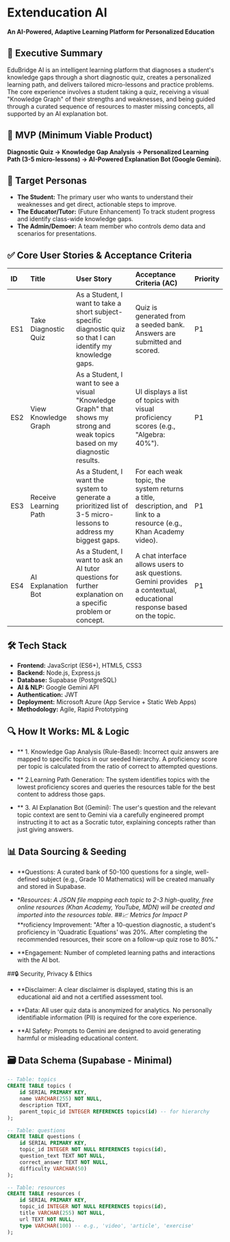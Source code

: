 # Extenducation AI

**An AI-Powered, Adaptive Learning Platform for Personalized Education**

## 🎯 Executive Summary

EduBridge AI is an intelligent learning platform that diagnoses a student's knowledge gaps through a short diagnostic quiz, creates a personalized learning path, and delivers tailored micro-lessons and practice problems. The core experience involves a student taking a quiz, receiving a visual "Knowledge Graph" of their strengths and weaknesses, and being guided through a curated sequence of resources to master missing concepts, all supported by an AI explanation bot.

## 🚀 MVP (Minimum Viable Product)

**Diagnostic Quiz → Knowledge Gap Analysis → Personalized Learning Path (3-5 micro-lessons) → AI-Powered Explanation Bot (Google Gemini).**

## 👥 Target Personas

*   **The Student:** The primary user who wants to understand their weaknesses and get direct, actionable steps to improve.
*   **The Educator/Tutor:** (Future Enhancement) To track student progress and identify class-wide knowledge gaps.
*   **The Admin/Demoer:** A team member who controls demo data and scenarios for presentations.

## ✅ Core User Stories & Acceptance Criteria

| ID  | Title | User Story | Acceptance Criteria (AC) | Priority |
| :-- | :---- | :--------- | :----------------------- | :------- |
| ES1 | Take Diagnostic Quiz | As a Student, I want to take a short subject-specific diagnostic quiz so that I can identify my knowledge gaps. | Quiz is generated from a seeded bank. Answers are submitted and scored. | P1 |
| ES2 | View Knowledge Graph | As a Student, I want to see a visual "Knowledge Graph" that shows my strong and weak topics based on my diagnostic results. | UI displays a list of topics with visual proficiency scores (e.g., "Algebra: 40%"). | P1 |
| ES3 | Receive Learning Path | As a Student, I want the system to generate a prioritized list of 3-5 micro-lessons to address my biggest gaps. | For each weak topic, the system returns a title, description, and link to a resource (e.g., Khan Academy video). | P1 |
| ES4 | AI Explanation Bot | As a Student, I want to ask an AI tutor questions for further explanation on a specific problem or concept. | A chat interface allows users to ask questions. Gemini provides a contextual, educational response based on the topic. | P1 |

## 🛠️ Tech Stack

*   **Frontend:** JavaScript (ES6+), HTML5, CSS3
*   **Backend:** Node.js, Express.js
*   **Database:** Supabase (PostgreSQL)
*   **AI & NLP:** Google Gemini API
*   **Authentication:** JWT
*   **Deployment:** Microsoft Azure (App Service + Static Web Apps)
*   **Methodology:** Agile, Rapid Prototyping

## 🔍 How It Works: ML & Logic
* ** 1. Knowledge Gap Analysis (Rule-Based): Incorrect quiz answers are mapped to specific topics in our seeded hierarchy. A proficiency score per topic is calculated from the ratio of correct to attempted questions.

* ** 2.Learning Path Generation: The system identifies topics with the lowest proficiency scores and queries the resources table for the best content to address those gaps.

* ** 3. AI Explanation Bot (Gemini): The user's question and the relevant topic context are sent to Gemini via a carefully engineered prompt instructing it to act as a Socratic tutor, explaining concepts rather than just giving answers.

## 📊 Data Sourcing & Seeding
* **Questions: A curated bank of 50-100 questions for a single, well-defined subject (e.g., Grade 10 Mathematics) will be created manually and stored in Supabase.

* **Resources: A JSON file mapping each topic to 2-3 high-quality, free online resources (Khan Academy, YouTube, MDN) will be created and imported into the resources table.
##📈 Metrics for Impact
P* **roficiency Improvement: "After a 10-question diagnostic, a student's proficiency in 'Quadratic Equations' was 20%. After completing the recommended resources, their score on a follow-up quiz rose to 80%."

* **Engagement: Number of completed learning paths and interactions with the AI bot.

##🔒 Security, Privacy & Ethics
* **Disclaimer: A clear disclaimer is displayed, stating this is an educational aid and not a certified assessment tool.

* **Data: All user quiz data is anonymized for analytics. No personally identifiable information (PII) is required for the core experience.

 * **AI Safety: Prompts to Gemini are designed to avoid generating harmful or misleading educational content.

## 🗃️ Data Schema (Supabase - Minimal)

```sql
-- Table: topics
CREATE TABLE topics (
    id SERIAL PRIMARY KEY,
    name VARCHAR(255) NOT NULL,
    description TEXT,
    parent_topic_id INTEGER REFERENCES topics(id) -- for hierarchy
);

-- Table: questions
CREATE TABLE questions (
    id SERIAL PRIMARY KEY,
    topic_id INTEGER NOT NULL REFERENCES topics(id),
    question_text TEXT NOT NULL,
    correct_answer TEXT NOT NULL,
    difficulty VARCHAR(50)
);

-- Table: resources
CREATE TABLE resources (
    id SERIAL PRIMARY KEY,
    topic_id INTEGER NOT NULL REFERENCES topics(id),
    title VARCHAR(255) NOT NULL,
    url TEXT NOT NULL,
    type VARCHAR(100) -- e.g., 'video', 'article', 'exercise'
);

